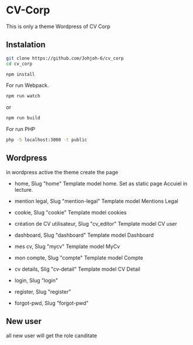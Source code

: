 # CV-Corp
This is only a theme Wordpress of CV Corp

## Instalation
```bash
git clone https://github.com/Johjoh-6/cv_corp
cd cv_corp

npm install
```

For run Webpack. 
```bash
npm run watch
```
or
```bash
npm run build
```

For run PHP
```bash
php -S localhost:3000 -t public
```


## Wordpress
in wordpress active the theme
create
the page
- home, Slug "home" Template model home. Set as static page Accuiel in lecture.
- mention legal, Slug "mention-legal" Template model Mentions Legal
- cookie, Slug "cookie" Template model cookies
- création de CV utilisateur, Slug "cv_editor" Template model CV user
- dashboard, Slug "dashboard" Template model Dashboard
- mes cv, Slug "mycv" Template model MyCv
- mon compte, Slug "compte" Template model Compte
- cv details, Slig "cv-detail" Template model CV Detail



- login, Slug "login"
- register, Slug "register"
- forgot-pwd, Slug "forgot-pwd"


## New user
all new user will get the role canditate